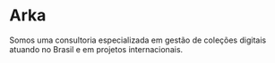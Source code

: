# Arka

Somos uma consultoria especializada em gestão de coleções digitais atuando no Brasil e em projetos internacionais.
